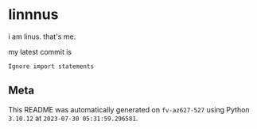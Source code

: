 # linnnus

i am linus. that's me.

my latest commit is

```
Ignore import statements
```

## Meta

This README was automatically generated on `fv-az627-527` using Python
`3.10.12` at `2023-07-30 05:31:59.296581`.
